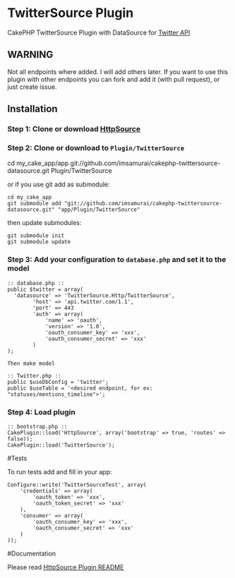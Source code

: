 TwitterSource Plugin
=====================

CakePHP TwitterSource Plugin with DataSource for [Twitter API](https://dev.twitter.com/)

## WARNING

Not all endpoints where added. I will add others later.
If you want to use this plugin with other endpoints you can fork and add it (with pull request),
or just create issue.

## Installation

### Step 1: Clone or download [HttpSource](https://github.com/imsamurai/cakephp-httpsource-datasource)

### Step 2: Clone or download to `Plugin/TwitterSource`

  cd my_cake_app/app git://github.com/imsamurai/cakephp-twittersource-datasource.git Plugin/TwitterSource

or if you use git add as submodule:

	cd my_cake_app
	git submodule add "git://github.com/imsamurai/cakephp-twittersource-datasource.git" "app/Plugin/TwitterSource"

then update submodules:

	git submodule init
	git submodule update

### Step 3: Add your configuration to `database.php` and set it to the model

```
:: database.php ::
public $twitter = array(
  'datasource' => 'TwitterSource.Http/TwitterSource',
        'host' => 'api.twitter.com/1.1',
        'port' => 443
        'auth' => array(
			'name' => 'oauth',
			'version' => '1.0',
			'oauth_consumer_key' => 'xxx',
			'oauth_consumer_secret' => 'xxx'
		)
);

Then make model

:: Twitter.php ::
public $useDbConfig = 'twitter';
public $useTable = '<desired endpoint, for ex: "statuses/mentions_timeline">';

```

### Step 4: Load plugin

```
:: bootstrap.php ::
CakePlugin::load('HttpSource', array('bootstrap' => true, 'routes' => false));
CakePlugin::load('TwitterSource');

```
#Tests

To run tests add and fill in your app:

```
Configure::write('TwitterSourceTest', array(
	'credentials' => array(
		'oauth_token' => 'xxx',
		'oauth_token_secret' => 'xxx'
	),
	'consumer' => array(
		'oauth_consumer_key' => 'xxx',
		'oauth_consumer_secret' => 'xxx'
	)
));
```

#Documentation

Please read [HttpSource Plugin README](https://github.com/imsamurai/cakephp-httpsource-datasource/blob/master/README.md)
